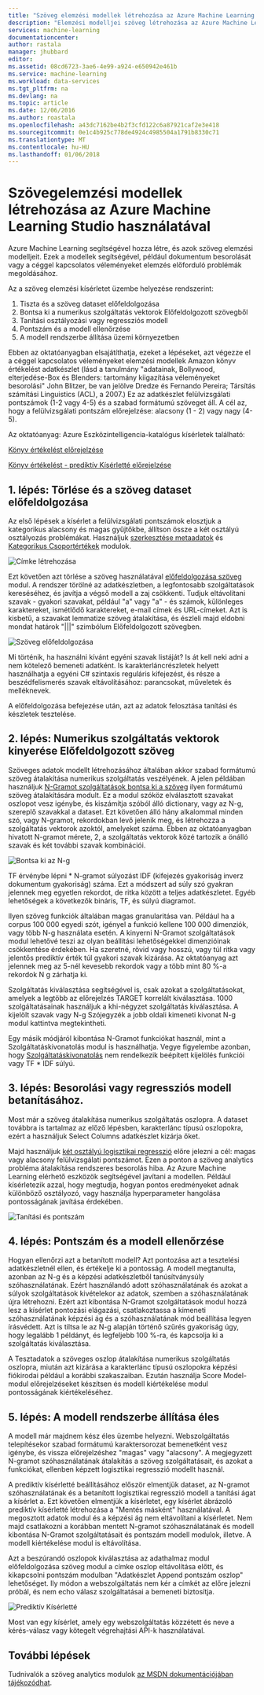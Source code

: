 ```yaml
---
title: "Szöveg elemzési modellek létrehozása az Azure Machine Learning Studióban |} Microsoft Docs"
description: "Elemzési modelljei szöveg létrehozása az Azure Machine Learning Studio a szöveg előfeldolgozása, N-g vagy a szolgáltatáskivonatolás modulok használata"
services: machine-learning
documentationcenter: 
author: rastala
manager: jhubbard
editor: 
ms.assetid: 08cd6723-3ae6-4e99-a924-e650942e461b
ms.service: machine-learning
ms.workload: data-services
ms.tgt_pltfrm: na
ms.devlang: na
ms.topic: article
ms.date: 12/06/2016
ms.author: roastala
ms.openlocfilehash: a43dc7162be4b2f3cfd122c6a87921caf2e3e418
ms.sourcegitcommit: 0e1c4b925c778de4924c4985504a1791b8330c71
ms.translationtype: MT
ms.contentlocale: hu-HU
ms.lasthandoff: 01/06/2018
---
```

# <a name="create-text-analytics-models-in-azure-machine-learning-studio"></a>Szövegelemzési modellek létrehozása az Azure Machine Learning Studio használatával
Azure Machine Learning segítségével hozza létre, és azok szöveg elemzési modelljeit. Ezek a modellek segítségével, például dokumentum besorolását vagy a céggel kapcsolatos véleményeket elemzés előforduló problémák megoldásához.

Az a szöveg elemzési kísérletet üzembe helyezése rendszerint:

1. Tiszta és a szöveg dataset előfeldolgozása
2. Bontsa ki a numerikus szolgáltatás vektorok Előfeldolgozott szövegből
3. Tanítási osztályozási vagy regressziós modell
4. Pontszám és a modell ellenőrzése
5. A modell rendszerbe állítása üzemi környezetben

Ebben az oktatóanyagban elsajátíthatja, ezeket a lépéseket, azt végezze el a céggel kapcsolatos véleményeket elemzési modellek Amazon könyv értékelést adatkészlet (lásd a tanulmány "adatainak, Bollywood, elterjedése-Box és Blenders: tartomány kiigazítása véleményeket besorolási" John Blitzer, be van jelölve Dredze és Fernando Pereira; Társítás számítási Linguistics (ACL), a 2007.) Ez az adatkészlet felülvizsgálati pontszámok (1-2 vagy 4-5) és a szabad formátumú szöveget áll. A cél az, hogy a felülvizsgálati pontszám előrejelzése: alacsony (1 - 2) vagy nagy (4-5).

Az oktatóanyag: Azure Eszközintelligencia-katalógus kísérletek található:

[Könyv értékelést előrejelzése](https://gallery.cortanaintelligence.com/Experiment/Predict-Book-Reviews-1)

[Könyv értékelést - prediktív Kísérletté előrejelzése](https://gallery.cortanaintelligence.com/Experiment/Predict-Book-Reviews-Predictive-Experiment-1)

## <a name="step-1-clean-and-preprocess-text-dataset"></a>1. lépés: Törlése és a szöveg dataset előfeldolgozása
Az első lépések a kísérlet a felülvizsgálati pontszámok elosztjuk a kategorikus alacsony és magas gyűjtőkbe, állítson össze a két osztályú osztályozás problémákat. Használjuk [szerkesztése metaadatok](https://msdn.microsoft.com/library/azure/dn905986.aspx) és [Kategorikus Csoportértékek](https://msdn.microsoft.com/library/azure/dn906014.aspx) modulok.

![Címke létrehozása](./media/text-analytics-module-tutorial/create-label.png)

Ezt követően azt törlése a szöveg használatával [előfeldolgozása szöveg](https://msdn.microsoft.com/library/azure/mt762915.aspx) modul. A rendszer törölné az adatkészletben, a legfontosabb szolgáltatások kereséséhez, és javítja a végső modell a zaj csökkenti. Tudjuk eltávolítani szavak - gyakori szavakat, például "a" vagy "a" - és számok, különleges karaktereket, ismétlődő karaktereket, e-mail címek és URL-címeket. Azt is kisbetű, a szavakat lemmatize szöveg átalakítása, és észleli majd eldobni mondat határok "|||" szimbólum Előfeldolgozott szövegben.

![Szöveg előfeldolgozása](./media/text-analytics-module-tutorial/preprocess-text.png)

Mi történik, ha használni kívánt egyéni szavak listáját? Is át kell neki adni a nem kötelező bemeneti adatként. Is karakterláncrészletek helyett használhatja a egyéni C# szintaxis reguláris kifejezést, és része a beszédfelismerés szavak eltávolításához: parancsokat, műveletek és melléknevek.

A előfeldolgozása befejezése után, azt az adatok felosztása tanítási és készletek tesztelése.

## <a name="step-2-extract-numeric-feature-vectors-from-pre-processed-text"></a>2. lépés: Numerikus szolgáltatás vektorok kinyerése Előfeldolgozott szöveg
Szöveges adatok modellt létrehozásához általában akkor szabad formátumú szöveg átalakítása numerikus szolgáltatás veszélyének. A jelen példában használjuk [N-Gramot szolgáltatások bontsa ki a szöveg](https://msdn.microsoft.com/library/azure/mt762916.aspx) ilyen formátumú szöveg átalakítására modult. Ez a modul szóköz elválasztott szavakat oszlopot vesz igénybe, és kiszámítja szóból álló dictionary, vagy az N-g, szereplő szavakkal a dataset. Ezt követően álló hány alkalommal minden szó, vagy N-gramot, rekordokban levő jelenik meg, és létrehozza a szolgáltatás vektorok azoktól, amelyeket száma. Ebben az oktatóanyagban hivatott N-gramot mérete, 2, a szolgáltatás vektorok közé tartozik a önálló szavak és két további szavak kombinációi.

![Bontsa ki az N-g](./media/text-analytics-module-tutorial/extract-ngrams.png)

TF érvénybe lépni * N-gramot súlyozást IDF (kifejezés gyakoriság inverz dokumentum gyakoriság) száma. Ezt a módszert ad súly szó gyakran jelennek meg egyetlen rekordot, de ritka között a teljes adatkészletet. Egyéb lehetőségek a következők bináris, TF, és súlyú diagramot.

Ilyen szöveg funkciók általában magas granularitása van. Például ha a corpus 100 000 egyedi szót, igényel a funkció kellene 100 000 dimenziók, vagy több N-g használata esetén. A kinyerni N-Gramot szolgáltatások modul lehetővé teszi az olyan beállítási lehetőségekkel dimenzióinak csökkentése érdekében. Ha szeretné, rövid vagy hosszú, vagy túl ritka vagy jelentős prediktív érték túl gyakori szavak kizárása. Az oktatóanyag azt jelennek meg az 5-nél kevesebb rekordok vagy a több mint 80 %-a rekordok N g zárhatja ki.

Szolgáltatás kiválasztása segítségével is, csak azokat a szolgáltatásokat, amelyek a legtöbb az előrejelzés TARGET korrelált kiválasztása. 1000 szolgáltatásainak használjuk a khi-négyzet szolgáltatás kiválasztása. A kijelölt szavak vagy N-g Szójegyzék a jobb oldali kimeneti kivonat N-g modul kattintva megtekintheti.

Egy másik módjáról kibontása N-Gramot funkciókat használ, mint a Szolgáltatáskivonatolás modul is használhatja. Vegye figyelembe azonban, hogy [Szolgáltatáskivonatolás](https://msdn.microsoft.com/library/azure/dn906018.aspx) nem rendelkezik beépített kijelölés funkciói vagy TF * IDF súlyú.

## <a name="step-3-train-classification-or-regression-model"></a>3. lépés: Besorolási vagy regressziós modell betanításához.
Most már a szöveg átalakítása numerikus szolgáltatás oszlopra. A dataset továbbra is tartalmaz az előző lépésben, karakterlánc típusú oszlopokra, ezért a használjuk Select Columns adatkészlet kizárja őket.

Majd használjuk [két osztályú logisztikai regresszió](https://msdn.microsoft.com/library/azure/dn905994.aspx) előre jelezni a cél: magas vagy alacsony felülvizsgálati pontszámot. Ezen a ponton a szöveg analytics probléma átalakítása rendszeres besorolás hiba. Az Azure Machine Learning elérhető eszközök segítségével javítani a modellen. Például kísérletezik azzal, hogy megtudja, hogyan pontos eredményeket adnak különböző osztályozó, vagy használja hyperparameter hangolása pontosságának javítása érdekében.

![Tanítási és pontszám](./media/text-analytics-module-tutorial/scoring-text.png)

## <a name="step-4-score-and-validate-the-model"></a>4. lépés: Pontszám és a modell ellenőrzése
Hogyan ellenőrzi azt a betanított modell? Azt pontozása azt a tesztelési adatkészletnél ellen, és értékelje ki a pontosság. A modell megtanulta, azonban az N-g és a képzési adatkészletből tanúsítványsúly szóhasználatának. Ezért használandó adott szóhasználatának és azokat a súlyok szolgáltatások kivételekor az adatok, szemben a szóhasználatának újra létrehozni. Ezért azt kibontása N-Gramot szolgáltatások modul hozzá lesz a kísérlet pontozási elágazási, csatlakoztassa a kimeneti szóhasználatának képzési ág és a szóhasználatának mód beállítása legyen írásvédett. Azt is tiltsa le az N-g alapján történő szűrés gyakoriság úgy, hogy legalább 1 példányt, és legfeljebb 100 %-ra, és kapcsolja ki a szolgáltatás kiválasztása.

A Tesztadatok a szöveges oszlop átalakítása numerikus szolgáltatás oszlopra, miután azt kizárása a karakterlánc típusú oszlopokra képzési fiókirodai például a korábbi szakaszaiban. Ezután használja Score Model-modul előrejelzéseket készítsen és modell kiértékelése modul pontosságának kiértékeléséhez.

## <a name="step-5-deploy-the-model-to-production"></a>5. lépés: A modell rendszerbe állítása éles
A modell már majdnem kész éles üzembe helyezni. Webszolgáltatás telepítésekor szabad formátumú karaktersorozat bemenetként vesz igénybe, és vissza előrejelzéshez "magas" vagy "alacsony". A megjegyzett N-gramot szóhasználatának átalakítás a szöveg szolgáltatásait, és azokat a funkciókat, ellenben képzett logisztikai regresszió modellt használ. 

A prediktív kísérletté beállításához először elmentjük dataset, az N-gramot szóhasználatának és a betanított logisztikai regresszió modell a tanítási ágat a kísérlet a. Ezt követően elmentjük a kísérletet, egy kísérlet ábrázoló prediktív kísérletté létrehozása a "Mentés másként" használatával. A megosztott adatok modul és a képzési ág nem eltávolítani a kísérletet. Nem majd csatlakozni a korábban mentett N-gramot szóhasználatának és modell kibontása N-Gramot szolgáltatásait és pontszám modell modulok, illetve. A modell kiértékelése modul is eltávolítása.

Azt a beszúrandó oszlopok kiválasztása az adathalmaz modul előfeldolgozása szöveg modul a címke oszlop eltávolítása előtt, és kikapcsolni pontszám modulban "Adatkészlet Append pontszám oszlop" lehetőséget. Ily módon a webszolgáltatás nem kér a címkét az előre jelezni próbál, és nem echo válasz szolgáltatásai a bemeneti biztosítja.

![Prediktív Kísérletté](./media/text-analytics-module-tutorial/predictive-text.png)

Most van egy kísérlet, amely egy webszolgáltatás közzétett és neve a kérés-válasz vagy kötegelt végrehajtási API-k használatával.

## <a name="next-steps"></a>További lépések
Tudnivalók a szöveg analytics modulok [az MSDN dokumentációjában tájékozódhat](https://msdn.microsoft.com/library/azure/dn905886.aspx).

